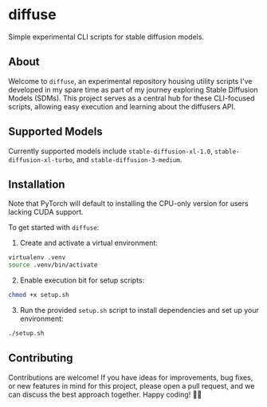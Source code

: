 # diffuse

Simple experimental CLI scripts for stable diffusion models.

## About

Welcome to `diffuse`, an experimental repository housing utility scripts I've developed in my spare time as part of my journey exploring Stable Diffusion Models (SDMs). This project serves as a central hub for these CLI-focused scripts, allowing easy execution and learning about the diffusers API.

## Supported Models

Currently supported models include `stable-diffusion-xl-1.0`, `stable-diffusion-xl-turbo`, and `stable-diffusion-3-medium`.

## Installation

Note that PyTorch will default to installing the CPU-only version for users lacking CUDA support.

To get started with `diffuse`:

1. Create and activate a virtual environment:

```sh
virtualenv .venv
source .venv/bin/activate
```

2. Enable execution bit for setup scripts:

```sh
chmod +x setup.sh
```

3. Run the provided `setup.sh` script to install dependencies and set up your environment:

```sh
./setup.sh
```

## Contributing

Contributions are welcome! If you have ideas for improvements, bug fixes, or new features in mind for this project, please open a pull request, and we can discuss the best approach together. Happy coding! 🤖🚀
